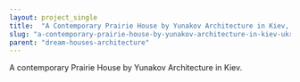 ```yaml
---
layout: project_single
title:  "A Contemporary Prairie House by Yunakov Architecture in Kiev, Ukraine"
slug: "a-contemporary-prairie-house-by-yunakov-architecture-in-kiev-ukraine"
parent: "dream-houses-architecture"
---
```

A contemporary Prairie House by Yunakov Architecture in Kiev.